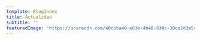 ```yaml
---
template: BlogIndex
title: Actualidad
subtitle: ''
featuredImage: 'https://ucarecdn.com/40cbba40-a63e-4b40-930c-38ce2d3a54d7/'
---
```


